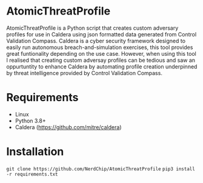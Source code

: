 # AtomicThreatProfile
AtomicThreatProfile is a Python script that creates custom adversary profiles for use in Caldera using json formatted data generated from Control Validation Compass.
Caldera is a cyber security framework designed to easily run autonomous breach-and-simulation exercises, this tool provides great funtionality depending on the use case. However, when using this tool I realised that creating custom adversay profiles can be tedious and saw an oppurtuntity to enhance Caldera by automating profile creation 
underpinned by threat intelligence provided by Control Validation Compass.

# Requirements
- Linux 
- Python 3.8+
- Caldera (https://github.com/mitre/caldera)

# Installation 
`git clone https://github.com/NerdChip/AtomicThreatProfile`
 `pip3 install -r requirements.txt` 
